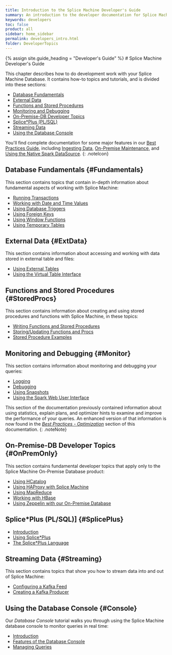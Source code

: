 ```yaml
---
title: Introduction to the Splice Machine Developer's Guide
summary: An introduction to the developer documentation for Splice Machine
keywords: developers
toc: false
product: all
sidebar: home_sidebar
permalink: developers_intro.html
folder: DeveloperTopics
---
```

<section>
<div class="TopicContent" data-swiftype-index="true" markdown="1">
{% assign site.guide_heading = "Developer's Guide" %}
# Splice Machine Developer's Guide

This chapter describes how to do development work with your Splice
Machine Database. It contains how-to topics and tutorials, and is divided into these sections:

* [Database Fundamentals](#Fundamentals)
* [External Data](#ExtData)
* [Functions and Stored Procedures](#StoredProcs)
* [Monitoring and Debugging](#Monitor)
* [On-Premise-DB Developer Topics](#OnPremOnly)
* [Splice\*Plus (PL/SQL)](#SplicePlus)
* [Streaming Data](#Streaming)
* [Using the Database Console](#Console)

You'll find complete documentation for some major features in our [Best Practices Guide](bestpractices_intro.html), including [Ingesting Data](bestpractices_ingest_overview.html), [On-Premise Maintenance](bestpractices_onprem_updating.html), and [Using the Native Spark DataSource](bestpractices_sparkadapter_intro.html).
{: .noteIcon}

## Database Fundamentals {#Fundamentals}
This section contains topics that contain in-depth information about fundamental aspects of working with Splice Machine:

* [Running Transactions](developers_fundamentals_transactions.html)
* [Working with Date and Time Values](developers_fundamentals_dates.html)
* [Using Database Triggers](developers_fundamentals_triggers.html)
* [Using Foreign Keys](developers_fundamentals_foreignkeys.html)
* [Using Window Functions](developers_fundamentals_windowfcns.html)
* [Using Temporary Tables](developers_fundamentals_temptables.html)

## External Data {#ExtData}
This section contains information about accessing and working with data stored in external table and files:

* [Using External Tables](developers_fundamentals_externaltables.html)
* [Using the Virtual Table Interface](developers_fundamentals_vti.html)

## Functions and Stored Procedures {#StoredProcs}
This section contains information about creating and using stored procedures and functions with Splice Machine, in these topics:

* [Writing Functions and Stored Procedures](developers_fcnsandprocs_writing.html)
* [Storing/Updating Functions and Procs](developers_fcnsandprocs_storing.html)
* [Stored Procedure Examples](developers_fcnsandprocs_examples.html)

## Monitoring and Debugging {#Monitor}
This section contains information about monitoring and debugging your queries:

* [Logging](developers_tuning_logging.html)
* [Debugging](developers_tuning_debugging.html)
* [Using Snapshots](developers_tuning_snapshots.html)
* [Using the Spark Web User Interface](developers_tuning_sparkui.html)

This section of the documentation previously contained information about using statistics, explain plans, and optimizer hints to examine and improve the performance of your queries. An enhanced version of that information is now found in the [*Best Practices - Optimization*](bestpractices_optimizer_intro.html) section of this documentation.
{: .noteNote}

## On-Premise-DB Developer Topics {#OnPremOnly}
This section contains fundamental developer topics that apply only to the Splice Machine On-Premise Database product:

* [Using HCatalog](developers_fundamentals_hcatalog.html)
* [Using HAProxy with Splice Machine](developers_fundamentals_haproxy.html)
* [Using MapReduce](developers_fundamentals_mapreduce.html)
* [Working with HBase](developers_fundamentals_hbase.html)
* [Using Zeppelin with our On-Premise Database](developers_fundamentals_zeppelin.html)

## Splice\*Plus (PL/SQL)] {#SplicePlus}
* [Introduction](developers_spliceplus_intro.html)
* [Using Splice*Plus](developers_spliceplus_using.html)
* [The Splice*Plus Language](developers_spliceplus_lang.html)

## Streaming Data {#Streaming}
This section contains topics that show you how to stream data into and out of Splice Machine:

* [Configuring a Kafka Feed](tutorials_ingest_kafkafeed.html)
* [Creating a Kafka Producer](tutorials_ingest_kafkaproducer.html)

## Using the Database Console {#Console}
Our *Database Console* tutorial walks you through using the Splice Machine database console to monitor queries in real time:

* [Introduction](tutorials_dbconsole_intro.html)
* [Features of the Database Console](tutorials_dbconsole_features.html)
* [Managing Queries](tutorials_dbconsole_queries.html)

</div>
</section>
